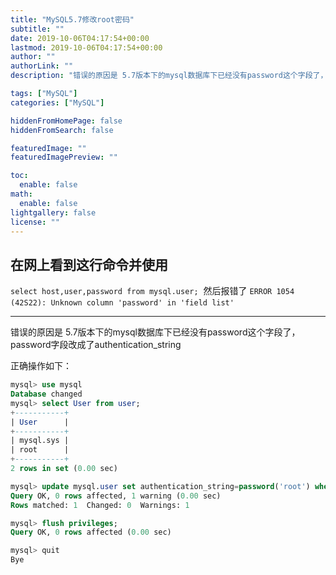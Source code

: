 ```yaml
---
title: "MySQL5.7修改root密码"
subtitle: ""
date: 2019-10-06T04:17:54+00:00
lastmod: 2019-10-06T04:17:54+00:00
author: ""
authorLink: ""
description: "错误的原因是 5.7版本下的mysql数据库下已经没有password这个字段了，password字段改成了authentication_string"

tags: ["MySQL"]
categories: ["MySQL"]

hiddenFromHomePage: false
hiddenFromSearch: false

featuredImage: ""
featuredImagePreview: ""

toc:
  enable: false
math:
  enable: false
lightgallery: false
license: ""
---
```

<!--more-->

## 在网上看到这行命令并使用
`select host,user,password from mysql.user;` 
然后报错了
`ERROR 1054 (42S22): Unknown column 'password' in 'field list'` 

---


错误的原因是 5.7版本下的mysql数据库下已经没有password这个字段了，password字段改成了authentication_string

正确操作如下：

```sql
mysql> use mysql
Database changed
mysql> select User from user;
+-----------+
| User      |
+-----------+
| mysql.sys |
| root      |
+-----------+
2 rows in set (0.00 sec)

mysql> update mysql.user set authentication_string=password('root') where user='root';
Query OK, 0 rows affected, 1 warning (0.00 sec)
Rows matched: 1  Changed: 0  Warnings: 1

mysql> flush privileges;
Query OK, 0 rows affected (0.00 sec)

mysql> quit
Bye
```



